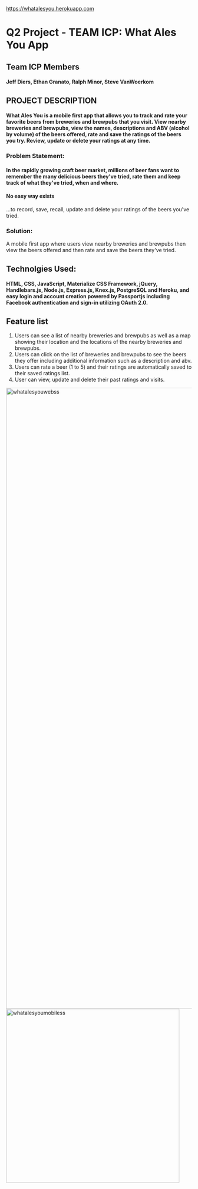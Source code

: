 https://whatalesyou.herokuapp.com

# Q2 Project - TEAM ICP: What Ales You App

## Team ICP Members
#### Jeff Diers, Ethan Granato, Ralph Minor, Steve VanWoerkom

## PROJECT DESCRIPTION
#### **What Ales You** is a mobile first app that allows you to track and rate your favorite beers from breweries and brewpubs that you visit.  View nearby breweries and brewpubs, view the names, descriptions and ABV (alcohol by volume) of the beers offered, rate and save the ratings of the beers you try.  Review, update or delete your ratings at any time.

### Problem Statement:
#### In the rapidly growing craft beer market, millions of beer fans want to remember the many delicious beers they've tried, rate them and keep track of what they've tried, when and where.

#### No easy way exists
...to record, save, recall, update and delete your ratings of the beers you've tried.

### Solution:
A mobile first app where users view nearby breweries and brewpubs then view the beers offered and then rate and save the beers they've tried.

## Technolgies Used:
#### HTML, CSS, JavaScript, Materialize CSS Framework, jQuery, Handlebars.js, Node.js, Express.js, Knex.js, PostgreSQL and Heroku, and easy login and account creation powered by Passportjs including Facebook authentication and sign-in utilizing OAuth 2.0.

## Feature list
1. Users can see a list of nearby breweries and brewpubs as well as a map showing their location and the locations of the nearby breweries and brewpubs.
2. Users can click on the list of breweries and brewpubs to see the beers they offer including additional information such as a description and abv.
3. Users can rate a beer (1 to 5) and their ratings are automatically saved to their saved ratings list.
3. User can view, update and delete their past ratings and visits.

<img width="1679" alt="whatalesyouwebss" src="https://cloud.githubusercontent.com/assets/22082195/26707805/a9cd1422-4704-11e7-9acf-49add5ceb08e.png">

<img width="470" alt="whatalesyoumobiless" src="https://cloud.githubusercontent.com/assets/22082195/26707769/75e1cce8-4704-11e7-8930-0310d644fe9a.png">
